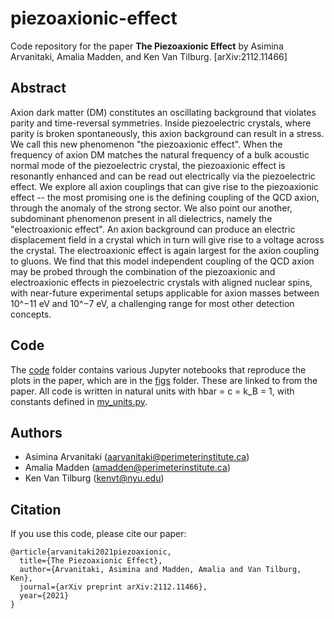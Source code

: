 # piezoaxionic-effect

Code repository for the paper **The Piezoaxionic Effect** by Asimina Arvanitaki, Amalia Madden, and Ken Van Tilburg. [arXiv:2112.11466]

## Abstract

Axion dark matter (DM) constitutes an oscillating background that violates parity and time-reversal symmetries. Inside piezoelectric crystals, where parity is broken spontaneously, this axion background can result in a stress. We call this new phenomenon "the piezoaxionic effect". When the frequency of axion DM matches the natural frequency of a bulk acoustic normal mode of the piezoelectric crystal, the piezoaxionic effect is resonantly enhanced and can be read out electrically via the piezoelectric effect. We explore all axion couplings that can give rise to the piezoaxionic effect -- the most promising one is the defining coupling of the QCD axion, through the anomaly of the strong sector. We also point our another, subdominant phenomenon present in all dielectrics, namely the "electroaxionic effect". An axion background can produce an electric displacement field in a crystal which in turn will give rise to a voltage across the crystal. The electroaxionic effect is again largest for the axion coupling to gluons. We find that this model independent coupling of the QCD axion may be probed through the combination of the piezoaxionic and electroaxionic effects in piezoelectric crystals with aligned nuclear spins, with near-future experimental setups applicable for axion masses between 10^−11 eV and 10^−7 eV, a challenging range for most other detection concepts.

## Code

The [code](code/) folder contains various Jupyter notebooks that reproduce the plots in the paper, which are in the [figs](figs/) folder. These are linked to from the paper. All code is written in natural units with hbar = c = k_B = 1, with constants defined in [my_units.py](code/my_units.py).

## Authors

-  Asimina Arvanitaki (aarvanitaki@perimeterinstitute.ca)
-  Amalia Madden (amadden@perimeterinstitute.ca)
-  Ken Van Tilburg (kenvt@nyu.edu)

## Citation

If you use this code, please cite our paper:
```
@article{arvanitaki2021piezoaxionic,
  title={The Piezoaxionic Effect},
  author={Arvanitaki, Asimina and Madden, Amalia and Van Tilburg, Ken},
  journal={arXiv preprint arXiv:2112.11466},
  year={2021}
}
```
